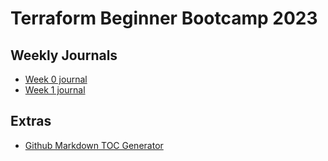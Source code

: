 # Terraform Beginner Bootcamp 2023

## Weekly Journals

- [Week 0 journal](journal/week0.md)
- [Week 1 journal](journal/week1.md)
  
## Extras
- [Github Markdown TOC Generator](http://ecotrust-canada.github.io/markdown-toc)
